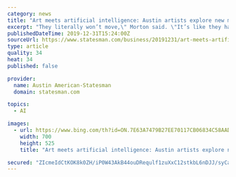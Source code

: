 ```yaml
---
category: news
title: "Art meets artificial intelligence: Austin artists explore new meaning in data"
excerpt: "They literally won’t move,\" Morton said. \"It’s like they have to look, and from what I’ve been told, get their bearings.\" Morton’s work is part of a budding art form — one that uses artificial intelligence to generate images and visuals. VIDEO: An Austin artist explains how AI is used to create art Dubbed generative art, the works are ..."
publishedDateTime: 2019-12-31T15:24:00Z
sourceUrl: https://www.statesman.com/business/20191231/art-meets-artificial-intelligence-austin-artists-explore-new-meaning-in-data
type: article
quality: 34
heat: 34
published: false

provider:
  name: Austin American-Statesman
  domain: statesman.com

topics:
  - AI

images:
  - url: https://www.bing.com/th?id=ON.7E63A7479B27EE70117CB06834C58AAD
    width: 700
    height: 525
    title: "Art meets artificial intelligence: Austin artists explore new meaning in data"

secured: "ZIcmeIdCtKOK8k0ZH/iP0W43AkB44ouDRequlf1zuXxC12stkbL6nDJJ/syCa0qAke9IPeZpxGDflS0gZayn3AoDI5IjkdMaQOkiwzKugtwxX744aSkbOnlgGSYa6haIgjgBpgII8TasCr5jp64l6CZ4dxptoLx889EMACxwimKKKVsUu00QoCc8JV0oISQsS1olTAlieHoGL2P3ocxGKnxXjiE8gv4FR5o91hu4hX5FxuJ0DLEnxcgJOPEfvfTmAp1aFleIliKLTjWYHnpcgQ==;dE46gmHF70nsEIgGJiW6LA=="
---
```


